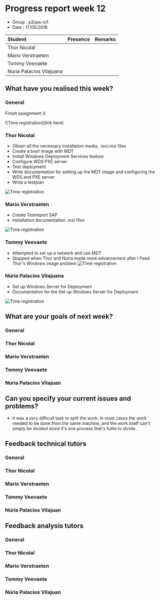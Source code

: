 # Progress report week 12

* Group : p2ops-io1
* Date  : 17/05/2018

| Student  | Presence | Remarks |
| :---     | :---     | :---    |
| Thor Nicolaï |         |         |
| Mario Verstraeten |         |         |
| Tommy Veevaete |         |         |
| Núria Palacios Vilajuana |         |         |

## What have you realised this week?

### General
Finish assignment 4.

![Time registration](link here)
### Thor Nicolaï

- Obtain all the necessary installation media, .iso/.msi files
- Create a boot image with MDT
- Install Windows Deployment Services feature
- Configure WDS PXE server
- Test deployment
- Write documentation for setting up the MDT image and configuring the WDS and PXE server 
- Write a testplan

![Time registration](https://i.imgur.com/uFLvZaa.png)
### Mario Verstraeten
- Create Testreport SAP
- Installation documentation .msi files


![Time registration](https://i.gyazo.com/c58e2a15fed1d46542bd3d73aa263a71.png)

### Tommy Veevaete

- Attempted to set up a network and use MDT
- Stopped when Thor and Núria made more advancement after I fixed Thor's Windows image problem 
![Time registration](https://i.imgur.com/0VmQbIE.png)

### Núria Palacios Vilajuana
- Set up Windows Server for Deployment
- Documentation for the Set up Windows Server for Deployment

![Time registration](https://i.imgur.com/cxzuwLX.png)


## What are your goals of next week?

### General


### Thor Nicolaï
### Mario Verstraeten
### Tommy Veevaete
### Núria Palacios Vilajuan

## Can you specify your current issues and problems?

* It was a very difficult task to split the work. In most cases the work needed to be done from the same machine, and the work itself can't simply be divided since it's one process that's futile to divide.

## Feedback technical tutors

### General


### Thor Nicolaï
### Mario Verstraeten
### Tommy Veevaete
### Núria Palacios Vilajuan

## Feedback analysis tutors

### General

### Thor Nicolaï
### Mario Verstraeten
### Tommy Veevaete
### Núria Palacios Vilajuan


